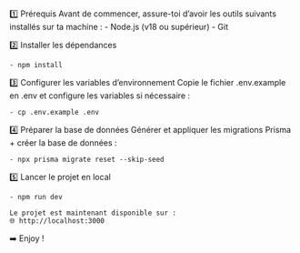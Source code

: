 1️⃣ Prérequis
Avant de commencer, assure-toi d’avoir les outils suivants installés sur ta machine : - Node.js (v18 ou supérieur) - Git

2️⃣ Installer les dépendances

    - npm install

3️⃣ Configurer les variables d’environnement
Copie le fichier .env.example en .env et configure les variables si nécessaire :

    - cp .env.example .env

4️⃣ Préparer la base de données
Générer et appliquer les migrations Prisma + créer la base de données :

    - npx prisma migrate reset --skip-seed

5️⃣ Lancer le projet en local

    - npm run dev

    Le projet est maintenant disponible sur :
    🌐 http://localhost:3000

➡️ Enjoy !
